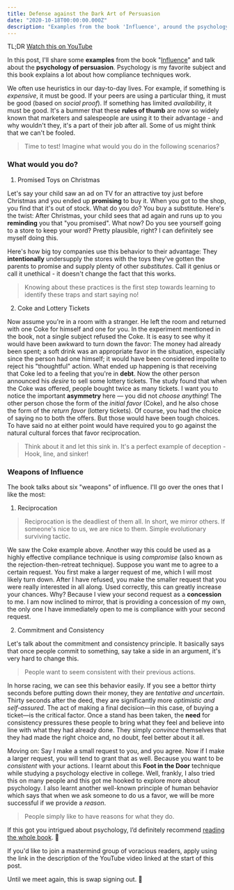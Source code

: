 ```yaml
---
title: Defense against the Dark Art of Persuasion
date: "2020-10-18T00:00:00.000Z"
description: "Examples from the book 'Influence', around the psychology of persuasion."
---
```


TL;DR [Watch this on YouTube](https://www.youtube.com/watch?v=S7hVl7JCQAg)

In this post, I'll share some **examples** from the book "[Influence](https://amzn.to/2YXiart)" and talk about the **psychology of persuasion**. Psychology is my favorite subject and this book explains a lot about how compliance techniques work.

We often use heuristics in our day-to-day lives. For example, if something is *expensive*, it must be good. If your peers are using a particular thing, it must be good (based on *social proof*). If something has limited *availability*, it must be good. It's a bummer that these **rules of thumb** are now so widely known that marketers and salespeople are using it to their advantage - and why wouldn't they, it's a part of their job after all. Some of us might think that we can't be fooled.

> Time to test! Imagine what would you do in the following scenarios?

### What would you do?

1. Promised Toys on Christmas

Let's say your child saw an ad on TV for an attractive toy just before Christmas and you ended up **promising** to buy it. When you got to the shop, you find that it's out of stock. What do you do? You buy a substitute. Here's the twist: After Christmas, your child sees that ad again and runs up to you **reminding** you that "you promised". What now? Do you see yourself going to a store to keep your word? Pretty plausible, right? I can definitely see myself doing this.

Here's how big toy companies use this behavior to their advantage: They **intentionally** undersupply the stores with the toys they've gotten the parents to promise and supply plenty of other *substitutes*. Call it genius or call it unethical - it doesn't change the fact that this works.

> Knowing about these practices is the first step towards learning to identify these traps and start saying no!

2. Coke and Lottery Tickets

Now assume you're in a room with a stranger. He left the room and returned with one Coke for himself and one for you. In the experiment mentioned in the book, not a single subject refused the Coke. It is easy to see why it would have been awkward to turn down the favor: The money had already been spent; a soft drink was an appropriate favor in the situation, especially since the person had one himself; it would have been considered impolite to reject his "thoughtful" action. What ended up happening is that receiving that Coke led to a feeling that you're in **debt**. Now the other person announced his *desire* to sell some lottery tickets. The study found that when the Coke was offered, people bought twice as many tickets. I want you to notice the important **asymmetry** here — you did not *choose anything*! The other person chose the form of the *initial favor* (Coke), and he also chose the form of the *return favor* (lottery tickets). Of course, you had the choice of saying no to both the offers. But those would have been tough choices. To have said no at either point would have required you to go against the natural cultural forces that favor reciprocation.

> Think about it and let this sink in. It's a perfect example of deception - Hook, line, and sinker!

### Weapons of Influence

The book talks about six "weapons" of influence. I'll go over the ones that I like the most:

1. Reciprocation

> Reciprocation is the deadliest of them all. In short, we mirror others. If someone's nice to us, we are nice to them. Simple evolutionary surviving tactic.

We saw the Coke example above. Another way this could be used as a highly effective compliance technique is using *compromise* (also known as the rejection-then-retreat technique). Suppose you want me to agree to a certain request. You first make a larger request of me, which I will most likely turn down. After I have refused, you make the smaller request that you were really interested in all along. Used correctly, this can greatly increase your chances. Why? Because I view your second request as a **concession** to me. I am now inclined to mirror, that is providing a concession of my own, the only one I have immediately open to me is compliance with your second request.

2. Commitment and Consistency

Let's talk about the commitment and consistency principle. It basically says that once people commit to something, say take a side in an argument, it's very hard to change this.

> People want to seem consistent with their previous actions.

In horse racing, we can see this behavior easily. If you see a bettor thirty seconds before putting down their money, they are *tentative and uncertain*. Thirty seconds after the deed, they are significantly more *optimistic and self-assured*. The act of making a final decision—in this case, of buying a ticket—is the critical factor. Once a stand has been taken, the **need** for consistency pressures these people to bring what they feel and believe into line with what they had already done. They simply *convince* themselves that they had made the right choice and, no doubt, feel better about it all.

Moving on: Say I make a small request to you, and you agree. Now if I make a larger request, you will tend to grant that as well. Because you want to be *consistent* with your actions. I learnt about this **Foot in the Door** technique while studying a psychology elective in college. Well, frankly, I also tried this on many people and this got me hooked to explore more about psychology. I also learnt another well-known principle of human behavior which says that when we ask someone to do us a favor, we will be more successful if we provide a *reason*.

> People simply like to have reasons for what they do.

If this got you intrigued about psychology, I’d definitely recommend [reading the whole book](https://amzn.to/2YXiart). 💯

If you'd like to join a mastermind group of voracious readers, apply using the link in the description of the YouTube video linked at the start of this post.

Until we meet again, this is swap signing out. 🖖

